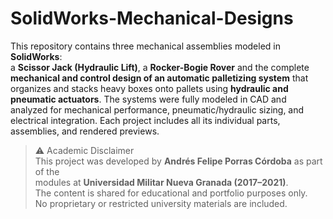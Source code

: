 # SolidWorks-Mechanical-Designs

This repository contains three mechanical assemblies modeled in **SolidWorks**:  
a **Scissor Jack (Hydraulic Lift)**, a **Rocker-Bogie Rover** and the complete **mechanical and control design of an automatic palletizing system** that organizes and stacks heavy boxes onto pallets using **hydraulic and pneumatic actuators**. The systems were fully modeled in CAD and analyzed for mechanical performance, pneumatic/hydraulic sizing, and electrical integration. 
Each project includes all its individual parts, assemblies, and rendered previews.

> ⚠️ Academic Disclaimer  
> This project was developed by **Andrés Felipe Porras Córdoba** as part of the  
> modules at **Universidad Militar Nueva Granada (2017–2021)**.  
> The content is shared for educational and portfolio purposes only.  
> No proprietary or restricted university materials are included.

